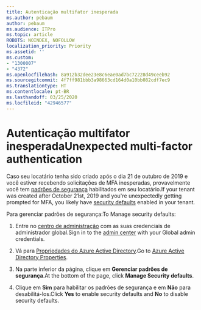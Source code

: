 ```yaml
---
title: Autenticação multifator inesperada
ms.author: pebaum
author: pebaum
ms.audience: ITPro
ms.topic: article
ROBOTS: NOINDEX, NOFOLLOW
localization_priority: Priority
ms.assetid: ''
ms.custom:
- "1300007"
- "4372"
ms.openlocfilehash: 8a912b32dee23e8c6eae0ad7bc72228d49ceeb92
ms.sourcegitcommit: 4f7ff981bbb3a98663cd164d0a10bb082cdf7ec9
ms.translationtype: HT
ms.contentlocale: pt-BR
ms.lasthandoff: 03/25/2020
ms.locfileid: "42946577"
---
```

# <a name="unexpected-multi-factor-authentication"></a><span data-ttu-id="0e84c-102">Autenticação multifator inesperada</span><span class="sxs-lookup"><span data-stu-id="0e84c-102">Unexpected multi-factor authentication</span></span>

<span data-ttu-id="0e84c-103">Caso seu locatário tenha sido criado após o dia 21 de outubro de 2019 e você estiver recebendo solicitações de MFA inesperadas, provavelmente você tem [padrões de segurança](http://aka.ms/securitydefaults) habilitados em seu locatário.</span><span class="sxs-lookup"><span data-stu-id="0e84c-103">If your tenant was created after October 21st, 2019 and you're unexpectedly getting prompted for MFA, you likely have [security defaults](http://aka.ms/securitydefaults) enabled in your tenant.</span></span> 

<span data-ttu-id="0e84c-104">Para gerenciar padrões de segurança:</span><span class="sxs-lookup"><span data-stu-id="0e84c-104">To Manage security defaults:</span></span>

1. <span data-ttu-id="0e84c-105">Entre no [centro de administração](https://go.microsoft.com/fwlink/p/?linkid=834822) com as suas credenciais de administrador global.</span><span class="sxs-lookup"><span data-stu-id="0e84c-105">Sign in to the [admin center](https://go.microsoft.com/fwlink/p/?linkid=834822) with your Global admin credentials.</span></span>

2. <span data-ttu-id="0e84c-106">Vá para [Propriedades do Azure Active Directory](https://portal.azure.com/#blade/Microsoft_AAD_IAM/ActiveDirectoryMenuBlade/Properties).</span><span class="sxs-lookup"><span data-stu-id="0e84c-106">Go to [Azure Active Directory Properties](https://portal.azure.com/#blade/Microsoft_AAD_IAM/ActiveDirectoryMenuBlade/Properties).</span></span>

3. <span data-ttu-id="0e84c-107">Na parte inferior da página, clique em **Gerenciar padrões de segurança**.</span><span class="sxs-lookup"><span data-stu-id="0e84c-107">At the bottom of the page, click **Manage Security defaults**.</span></span>

4. <span data-ttu-id="0e84c-108">Clique em **Sim** para habilitar os padrões de segurança e em **Não** para desabilitá-los.</span><span class="sxs-lookup"><span data-stu-id="0e84c-108">Click **Yes** to enable security defaults and **No** to disable security defaults.</span></span>
